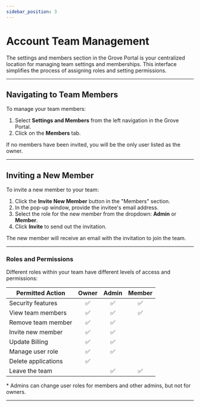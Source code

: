 ```yaml
---
sidebar_position: 3
---
```


# Account Team Management

The settings and members section in the Grove Portal is your centralized location for managing team settings and memberships. This interface simplifies the process of assigning roles and setting permissions.

---

## Navigating to Team Members

To manage your team members:

1. Select **Settings and Members** from the left navigation in the Grove Portal.
2. Click on the **Members** tab.

If no members have been invited, you will be the only user listed as the owner.

---

## Inviting a New Member

To invite a new member to your team:

1. Click the **Invite New Member** button in the "Members" section.
2. In the pop-up window, provide the invitee's email address.
3. Select the role for the new member from the dropdown: **Admin** or **Member**.
4. Click **Invite** to send out the invitation.

The new member will receive an email with the invitation to join the team.

---

### Roles and Permissions

Different roles within your team have different levels of access and permissions:

| Permitted Action    | Owner | Admin | Member |
| ------------------- | :---: | :---: | :----: |
| Security features   |  ✅   |  ✅   |   ✅   |
| View team members   |  ✅   |  ✅   |   ✅   |
| Remove team member  |  ✅   |  ✅   |        |
| Invite new member   |  ✅   |  ✅   |        |
| Update Billing      |  ✅   |  ✅   |        |
| Manage user role    |  ✅   |  ✅   |        |
| Delete applications |  ✅   |       |        |
| Leave the team      |       |  ✅   |   ✅   |

\* Admins can change user roles for members and other admins, but not for owners.

---
